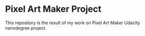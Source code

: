 # Pixel Art Maker Project

This repository is the result of my work on Pixel Art Maker Udacity nanodegree project.
